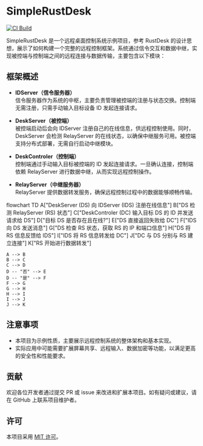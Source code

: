 # SimpleRustDesk

[![CI Build](https://github.com/SwartzMss/SimpleRustDesk/actions/workflows/msbuild.yml/badge.svg)](https://github.com/SwartzMss/SimpleRustDesk/actions/workflows/msbuild.yml)

SimpleRustDesk 是一个远程桌面控制系统示例项目，参考 RustDesk 的设计思想，展示了如何构建一个完整的远程控制框架。系统通过信令交互和数据中继，实现被控端与控制端之间的远程连接与数据传输，主要包含以下模块：

## 框架概述

- **IDServer（信令服务器）**  
  信令服务器作为系统的中枢，主要负责管理被控端的注册与状态交换。控制端无需注册，只需手动输入目标设备 ID 发起连接请求。

- **DeskServer（被控端）**  
  被控端启动后会向 IDServer 注册自己的在线信息，供远程控制使用。同时，DeskServer 会检测 RelayServer 的在线状态，以确保中继服务可用。被控端支持分布式部署，无需自行启动中继模块。

- **DeskControler（控制端）**  
  控制端通过手动输入目标被控端的 ID 发起连接请求。一旦确认连接，控制端依赖 RelayServer 进行数据中继，从而实现远程控制操作。

- **RelayServer（中继服务器）**  
  RelayServer 提供数据转发服务，确保远程控制过程中的数据能够顺畅传输。

flowchart TD
    A["DeskServer (DS) 向 IDServer (IDS) 注册在线信息"]
    B["DS 检测 RelayServer (RS) 状态"]
    C["DeskControler (DC) 输入目标 DS 的 ID 并发送请求给 DS"]
    D["目标 DS 是否存在且在线?"]
    E["DS 直接返回失败给 DC"]
    F["IDS 向 DS 发送消息"]
    G["DS 检查 RS 状态，获取 RS 的 IP 和端口信息"]
    H["DS 将 RS 信息反馈给 IDS"]
    I["IDS 将 RS 信息转发给 DC"]
    J["DC 与 DS 分别与 RS 建立连接"]
    K["RS 开始进行数据转发"]

    A --> B
    B --> C
    C --> D
    D -- "否" --> E
    D -- "是" --> F
    F --> G
    G --> H
    H --> I
    I --> J
    J --> K



## 注意事项

- 本项目为示例性质，主要展示远程控制系统的整体架构和基本实现。
- 实际应用中可能需要扩展屏幕共享、远程输入、数据加密等功能，以满足更高的安全性和性能要求。

## 贡献

欢迎各位开发者通过提交 PR 或 issue 来改进和扩展本项目。如有疑问或建议，请在 GitHub 上联系项目维护者。

## 许可

本项目采用 [MIT 许可](LICENSE)。
